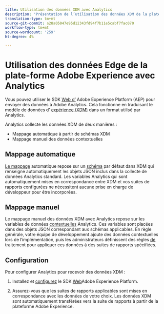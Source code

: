 ```yaml
---
title: Utilisation des données XDM avec Analytics
description: 'Présentation de l’utilisation des données XDM de la plateforme d’expérience dans Adobe Analytics '
translation-type: tm+mt
source-git-commit: a28a05047e95d12343fd94f7b11e5cabf7fac070
workflow-type: tm+mt
source-wordcount: '259'
ht-degree: 4%

---
```



# Utilisation des données Edge de la plate-forme Adobe Experience avec Analytics

Vous pouvez utiliser le SDK [Web d’](https://docs.adobe.com/content/help/fr-FR/launch/using/extensions-ref/adobe-extension/aep-extension/overview.html) Adobe Experience Platform (AEP) pour envoyer des données à Adobe Analytics. Cela fonctionne en traduisant le modèle de données d’ [expérience (XDM)](https://docs.adobe.com/content/help/en/experience-platform/xdm/home.html) dans un format utilisé par Analytics.

Analytics collecte les données XDM de deux manières :

* Mappage automatique à partir de schémas XDM
* Mappage manuel des données contextuelles

## Mappage automatique

[Le mappage](xdm-manual.md) automatique repose sur un [schéma](https://docs.adobe.com/content/help/en/experience-platform/xdm/schema/composition.html) par défaut dans XDM qui renseigne automatiquement les objets JSON inclus dans la collecte de données Analytics standard. Les variables Analytics qui sont automatiquement mises en correspondance entre XDM et vos suites de rapports configurées ne nécessitent aucune prise en charge de développeur pour être incorporées.

## Mappage manuel

Le mappage manuel des données XDM avec Analytics repose sur les variables de données [contextuelles](../vars/page-vars/contextdata.md) Analytics. Ces variables sont placées dans des objets JSON correspondant aux schémas applicables. En règle générale, votre équipe de développement ajoute des données contextuelles lors de l’implémentation, puis les administrateurs définissent des règles [de](/help/admin/admin/c-processing-rules/c-processing-rules-configuration/t-processing-rules.md) traitement pour appliquer ces données à des suites de rapports spécifiées.

## Configuration

Pour configurer Analytics pour recevoir des données XDM :

1. Installez et [configurez](https://docs.adobe.com/content/help/en/experience-platform/edge/fundamentals/configuring-the-sdk.html) le SDK [Web](https://docs.adobe.com/content/help/en/experience-platform/edge/fundamentals/installing-the-sdk.html)Adobe Experience Platform.

2. Assurez-vous que les suites de rapports applicables sont mises en correspondance avec les données de votre choix. Les données XDM sont automatiquement transférées vers la suite de rapports à partir de la plateforme Adobe Experience.
